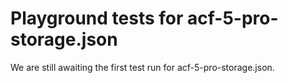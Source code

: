 # Playground tests for acf-5-pro-storage.json
We are still awaiting the first test run for acf-5-pro-storage.json.
